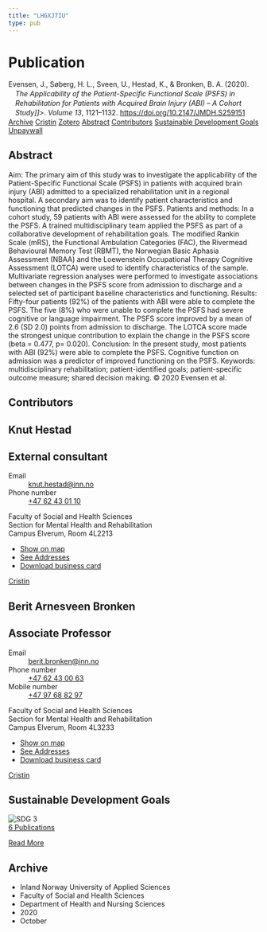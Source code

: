 ```yaml
---
title: "LHGXJ7IU"
type: pub
---
```

<h1>Publication</h1>
<article id="csl-bib-container-LHGXJ7IU" class="csl-bib-container">
  <div class="csl-bib-body" style="line-height: 1.35; padding-left: 1em; text-indent:-1em;">
  <div class="csl-entry">Evensen, J., S&#xF8;berg, H. L., Sveen, U., Hestad, K., &amp; Bronken, B. A. (2020). <i>The Applicability of the Patient-Specific Functional Scale (PSFS) in Rehabilitation for Patients with Acquired Brain Injury (ABI) &#x2013; A Cohort Study]]&gt;</i>. <i>Volume 13</i>, 1121&#x2013;1132. <a href="https://doi.org/10.2147/JMDH.S259151">https://doi.org/10.2147/JMDH.S259151</a></div>
</div>
  <div class="csl-bib-buttons">
    <a href="#taxonomy-article-LHGXJ7IU" class="csl-bib-button">Archive</a>
    <a href="https://app.cristin.no/results/show.jsf?id=1841123" alt="Cristin URL" class="csl-bib-button">Cristin</a>
    <a href="http://zotero.org/groups/5402882/items/LHGXJ7IU" alt="Zotero URL" class="csl-bib-button">Zotero</a>
    <a href="#abstract-article-LHGXJ7IU" class="csl-bib-button">Abstract</a>
    <a href="#contributors-article-LHGXJ7IU" class="csl-bib-button">Contributors</a>
    <a href="#sdg-article-LHGXJ7IU" class="csl-bib-button">Sustainable Development Goals</a>
    <a href="https://www.dovepress.com/getfile.php?fileID=62341" class="csl-bib-button">Unpaywall</a>
  </div>
  <div id="csl-bib-meta-container-LHGXJ7IU"></div>
</article>
<div id="csl-bib-meta-LHGXJ7IU" class="csl-bib-meta">
  <article id="abstract-article-LHGXJ7IU" class="abstract-article">
    <h1>Abstract</h1>
    Aim: The primary aim of this study was to investigate the applicability of the Patient-Specific Functional Scale (PSFS) in patients with acquired brain injury (ABI) admitted to a specialized rehabilitation unit in a regional hospital. A secondary aim was to identify patient characteristics and functioning that predicted changes in the PSFS. Patients and methods: In a cohort study, 59 patients with ABI were assessed for the ability to complete the PSFS. A trained multidisciplinary team applied the PSFS as part of a collaborative development of rehabilitation goals. The modified Rankin Scale (mRS), the Functional Ambulation Categories (FAC), the Rivermead Behavioural Memory Test (RBMT), the Norwegian Basic Aphasia Assessment (NBAA) and the Loewenstein Occupational Therapy Cognitive Assessment (LOTCA) were used to identify characteristics of the sample. Multivariate regression analyses were performed to investigate associations between changes in the PSFS score from admission to discharge and a selected set of participant baseline characteristics and functioning. Results: Fifty-four patients (92%) of the patients with ABI were able to complete the PSFS. The five (8%) who were unable to complete the PSFS had severe cognitive or language impairment. The PSFS score improved by a mean of 2.6 (SD 2.0) points from admission to discharge. The LOTCA score made the strongest unique contribution to explain the change in the PSFS score (beta = 0.477, p= 0.020). Conclusion: In the present study, most patients with ABI (92%) were able to complete the PSFS. Cognitive function on admission was a predictor of improved functioning on the PSFS. Keywords: multidisciplinary rehabilitation; patient-identified goals; patient-specific outcome measure; shared decision making. © 2020 Evensen et al.
  </article>
  <article id="contributors-article-LHGXJ7IU" class="contributors-article">
    <h1>Contributors</h1>
    <div class="personas"> <div class="vrtx-hinn-person-card"> <div class="photo"> <i class="lar la-user-circle missing-person"></i> </div> <div class="info"> <hgroup><h1>Knut Hestad</h1> <h2>External consultant</h2> </hgroup><dl> <dt>Email</dt> <dd> <a href="mailto:knut.hestad@inn.no">knut.hestad@inn.no</a> </dd> <dt>Phone number</dt> <dd><a href="tel:+4762430110"> +47 62 43 01 10 </a></dd> </dl> <p> Faculty of Social and Health Sciences<br> Section for Mental Health and Rehabilitation<br> Campus Elverum, Room 4L2213 </p> <ul class="vrtx-hinn-links"> <li><a href="https://www.google.com/maps?q=60.88177,11.53669">Show on map</a></li> <li><a href="https://www.inn.no/english/find-an-employee/knut-hestad.html#vrtx-hinn-addresses">See Addresses</a></li> <li><a href="https://www.inn.no/english/find-an-employee/knut-hestad.html?vrtx=vcf">Download business card</a></li> </ul> </div> </div> <a href="https://app.cristin.no/persons/show.jsf?id=43557" alt="Cristin URL" class="personas-cristin">Cristin</a> </div> <div class="personas"> <div class="vrtx-hinn-person-card"> <div class="photo"> <i class="lar la-user-circle missing-person"></i> </div> <div class="info"> <hgroup><h1>Berit Arnesveen Bronken</h1> <h2>Associate Professor</h2> </hgroup><dl> <dt>Email</dt> <dd> <a href="mailto:berit.bronken@inn.no">berit.bronken@inn.no</a> </dd> <dt>Phone number</dt> <dd><a href="tel:+4762430063"> +47 62 43 00 63 </a></dd> <dt>Mobile number</dt> <dd><a href="tel:+4797688297"> +47 97 68 82 97 </a></dd> </dl> <p> Faculty of Social and Health Sciences<br> Section for Mental Health and Rehabilitation<br> Campus Elverum, Room 4L3233 </p> <ul class="vrtx-hinn-links"> <li><a href="https://www.google.com/maps?q=60.88177,11.53669">Show on map</a></li> <li><a href="https://www.inn.no/english/find-an-employee/berit-bronken.html#vrtx-hinn-addresses">See Addresses</a></li> <li><a href="https://www.inn.no/english/find-an-employee/berit-bronken.html?vrtx=vcf">Download business card</a></li> </ul> </div> </div> <a href="https://app.cristin.no/persons/show.jsf?id=10549" alt="Cristin URL" class="personas-cristin">Cristin</a> </div>
  </article>
  <article id="sdg-article-LHGXJ7IU" class="sdg-article">
    <h1>Sustainable Development Goals</h1>
    <div class="sdg-container"><div id="sdg3" class="sdg"> <img src="{{< params subfolder >}}images/sdg/sdg03_en.png" class="image" alt="SDG 3"> <div class="sdg-overlay"> <a href="{{< params subfolder >}}en/archive/?sdg=3#archive" class="sdg-publication-count"><span>6</span> Publications</a> <p><a href="https://sdgs.un.org/goals/goal3" class="sdg-read-more">Read More</a></p> </div> </div></div>
  </article>
  <article id="taxonomy-article-LHGXJ7IU" class="taxonomy-article">
    <h1>Archive</h1>
    <ul>
      <li>Inland Norway University of Applied Sciences</li>
      <li>Faculty of Social and Health Sciences</li>
      <li>Department of Health and Nursing Sciences</li>
      <li>2020</li>
      <li>October</li>
    </ul>
  </article>
</div>
